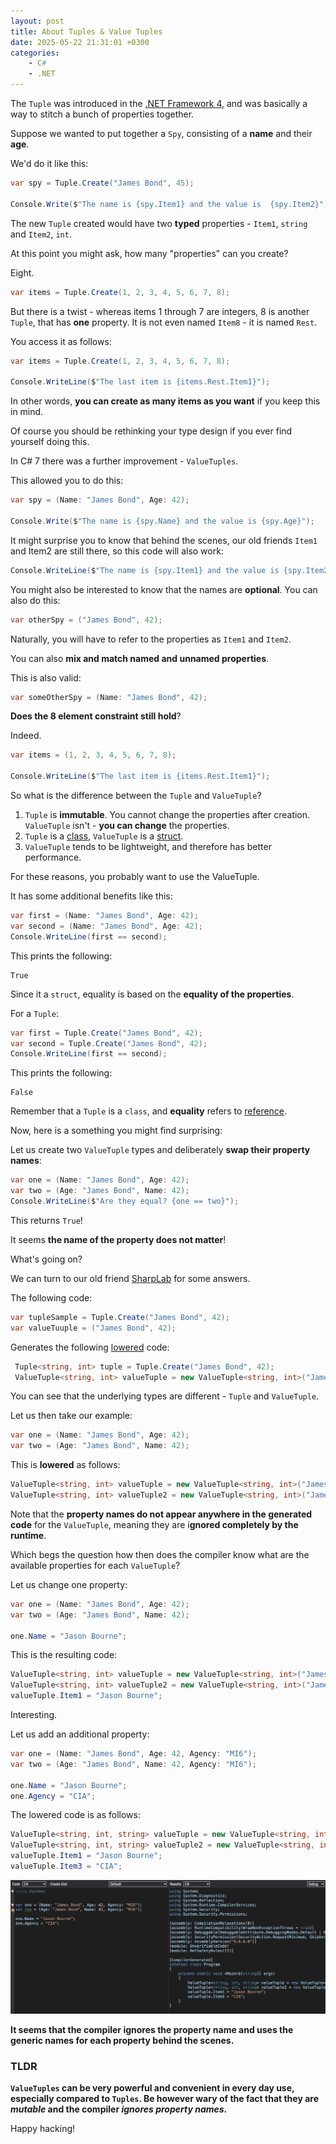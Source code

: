 ```yaml
---
layout: post
title: About Tuples & Value Tuples
date: 2025-05-22 21:31:01 +0300
categories:
    - C#
    - .NET
---
```


The `Tuple` was introduced in the [.NET Framework 4](https://en.wikipedia.org/wiki/.NET_Framework_version_history#.NET_Framework_4.0), and was basically a way to stitch a bunch of properties together.

Suppose we wanted to put together a `Spy`, consisting of a **name** and their **age**.

We'd do it like this:

```c#
var spy = Tuple.Create("James Bond", 45);

Console.Write($"The name is {spy.Item1} and the value is  {spy.Item2}");
```

The new `Tuple` created would have two **typed** properties - `Item1`, `string` and `Item2`, `int`.

At this point you might ask, how many "properties" can you create?

Eight.

```c#
var items = Tuple.Create(1, 2, 3, 4, 5, 6, 7, 8);
```

But there is a twist - whereas items 1 through 7 are integers, 8 is another `Tuple`, that has **one** property. It is not even named `Item8` - it is named `Rest`.

You access it as follows:

```c#
var items = Tuple.Create(1, 2, 3, 4, 5, 6, 7, 8);

Console.WriteLine($"The last item is {items.Rest.Item1}");
```

In other words, **you can create as many items as you want** if you keep this in mind.

Of course you should be rethinking your type design if you ever find yourself doing this.

In C# 7 there was a further improvement - `ValueTuples`.

This allowed you to do this:

```c#
var spy = (Name: "James Bond", Age: 42);

Console.Write($"The name is {spy.Name} and the value is {spy.Age}");
```

It might surprise you to know that behind the scenes, our old friends `Item1` and Item2 are still there, so this code will also work:

```c#
Console.WriteLine($"The name is {spy.Item1} and the value is {spy.Item2}");
```

You might also be interested to know that the names are **optional**. You can also do this:

```c#
var otherSpy = ("James Bond", 42);
```

Naturally, you will have to refer to the properties as `Item1` and `Item2`.

You can also **mix and match named and unnamed properties**. 

This is also valid:

```c#
var someOtherSpy = (Name: "James Bond", 42);
```

**Does the 8 element constraint still hold**?

Indeed.

```c#
var items = (1, 2, 3, 4, 5, 6, 7, 8);

Console.WriteLine($"The last item is {items.Rest.Item1}");
```

So what is the difference between the `Tuple` and `ValueTuple`?

1. `Tuple` is **immutable**. You cannot change the properties after creation. `ValueTuple` isn't - **you can change** the properties.
2. `Tuple` is a [class](https://learn.microsoft.com/en-us/dotnet/csharp/fundamentals/types/classes), `ValueTuple` is a [struct](https://learn.microsoft.com/en-us/dotnet/csharp/language-reference/builtin-types/struct).
3. `ValueTuple` tends to be lightweight, and therefore has better performance.

For these reasons, you probably want to use the ValueTuple.

It has some additional benefits like this:

```c#
var first = (Name: "James Bond", Age: 42);
var second = (Name: "James Bond", Age: 42);
Console.WriteLine(first == second);
```

This prints the following:

```plaintext
True
```

Since it a `struct`, equality is based on the **equality of the properties**.

For a `Tuple`:

```c#
var first = Tuple.Create("James Bond", 42);
var second = Tuple.Create("James Bond", 42);
Console.WriteLine(first == second);
```

This prints the following:

```plaintext
False
```

Remember that a `Tuple` is a `class`, and **equality** refers to [reference](https://learn.microsoft.com/en-us/dotnet/csharp/programming-guide/statements-expressions-operators/equality-comparisons).

Now, here is a something you might find surprising:

Let us create two `ValueTuple` types and deliberately **swap their property names**:

```c#
var one = (Name: "James Bond", Age: 42);
var two = (Age: "James Bond", Name: 42);
Console.WriteLine($"Are they equal? {one == two}");
```

This returns `True`!

It seems **the name of the property does not matter**!

What's going on?

We can turn to our old friend [SharpLab](https://sharplab.io/) for some answers.

The following code:

```c#
var tupleSample = Tuple.Create("James Bond", 42);
var valueTuuple = ("James Bond", 42);
```

Generates the following [lowered](https://steven-giesel.com/blogPost/69dc05d1-9c8a-4002-9d0a-faf4d2375bce) code:

```c#
 Tuple<string, int> tuple = Tuple.Create("James Bond", 42);
 ValueTuple<string, int> valueTuple = new ValueTuple<string, int>("James Bond", 42);
```

You can see that the underlying types are different - `Tuple` and `ValueTuple`.

Let us then take our example:

```c#
var one = (Name: "James Bond", Age: 42);
var two = (Age: "James Bond", Name: 42);
```

This is **lowered** as follows:

```c#
ValueTuple<string, int> valueTuple = new ValueTuple<string, int>("James Bond", 42);
ValueTuple<string, int> valueTuple2 = new ValueTuple<string, int>("James Bond", 42);
```

Note that the **property names do not appear anywhere in the generated code** for the `ValueTuple`, meaning they are i**gnored completely by the runtime**.

Which begs the question how then does the compiler know what are the available properties for each `ValueTuple`?

Let us change one property:

```c#
var one = (Name: "James Bond", Age: 42);
var two = (Age: "James Bond", Name: 42);

one.Name = "Jason Bourne";
```

This is the resulting code:

```c#
ValueTuple<string, int> valueTuple = new ValueTuple<string, int>("James Bond", 42);
ValueTuple<string, int> valueTuple2 = new ValueTuple<string, int>("James Bond", 42);
valueTuple.Item1 = "Jason Bourne";
```

Interesting. 

Let us add an additional property:

```c#
var one = (Name: "James Bond", Age: 42, Agency: "MI6");
var two = (Age: "James Bond", Name: 42, Agency: "MI6");

one.Name = "Jason Bourne";
one.Agency = "CIA";
```

The lowered code is as follows:

```c#
ValueTuple<string, int, string> valueTuple = new ValueTuple<string, int, string>("James Bond", 42, "MI6");
ValueTuple<string, int, string> valueTuple2 = new ValueTuple<string, int, string>("James Bond", 42, "MI6");
valueTuple.Item1 = "Jason Bourne";
valueTuple.Item3 = "CIA";
```

![SharpLab](../images/2025/05/SharpLab.png)

**It seems that the compiler ignores the property name and uses the generic names for each property behind the scenes.**

### TLDR

**`ValueTuples` can be very powerful and convenient in every day use, especially compared to `Tuples`. Be however wary of the fact that they are *mutable* and the compiler *ignores property names*.**

Happy hacking!

